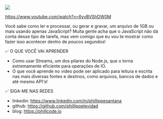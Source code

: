 [<img src="https://i.ytimg.com/vi/6yvBVShDW0M/maxresdefault.jpg">](https://www.youtube.com/watch?v=6yvBVShDW0M "Node.js Streams: Processando Arquivos de 1GB em JavaScript")

https://www.youtube.com/watch?v=6yvBVShDW0M

Você sabe como ler e processar, ou gerar e gravar, um arquivo de 1GB ou mais usando apenas JavaScript? Muita gente acha que o JavaScript não dá conta desse tipo de tarefa, mas vem comigo que eu vou te mostrar como fazer isso acontecer dentro de poucos segundos!

✅ O QUE VOCÊ VAI APRENDER

* Como usar Streams, um dos pilares do Node.js, que o torna extremamente eficiente para operações de IO.
* O que você aprende no vídeo pode ser aplicado para leitura e escrita nas mais diversas fontes e destinos, como arquivos, bancos de dados e até mesmo API's!

✅ SIGA-ME NAS REDES

* linkedin: https://www.linkedin.com/in/phillippesantana
* github: https://github.com/phillippelevidad
* blog: https://phillcode.io
